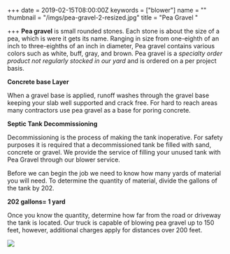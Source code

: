 +++
date = 2019-02-15T08:00:00Z
keywords = ["blower"]
name = ""
thumbnail = "/imgs/pea-gravel-2-resized.jpg"
title = "Pea Gravel "

+++
**Pea gravel** is small rounded stones. Each stone is about the size of a pea, which is were it gets its name. Ranging in size from one-eighth of an inch to three-eighths of an inch in diameter, Pea gravel contains various colors such as white, buff, gray, and brown. Pea gravel is a _specialty order product not regularly stocked in our yard_ and is ordered on a per project basis.

**Concrete base Layer** 

When a gravel base is applied, runoff washes through the gravel base keeping your slab well supported and crack free. For hard to reach areas many contractors use pea gravel as a base for poring concrete. 

**Septic Tank Decommissioning**

Decommissioning is the process of making the tank inoperative. For safety purposes it is required that a decommissioned tank be filled with sand, concrete or gravel.  We provide the service of filling your unused tank with Pea Gravel through our blower service.

Before we can begin the job we need to know how many yards of material you will need.  To determine the quantity of material, divide the gallons of the tank by 202.

**202 gallons= 1 yard**

Once you know the quantity, determine how far from the road or driveway the tank is located. Our truck is capable of blowing pea gravel up to 150 feet, however, additional charges apply for distances over 200 feet.

![](/imgs/pea-gravel-2-resized.jpg)